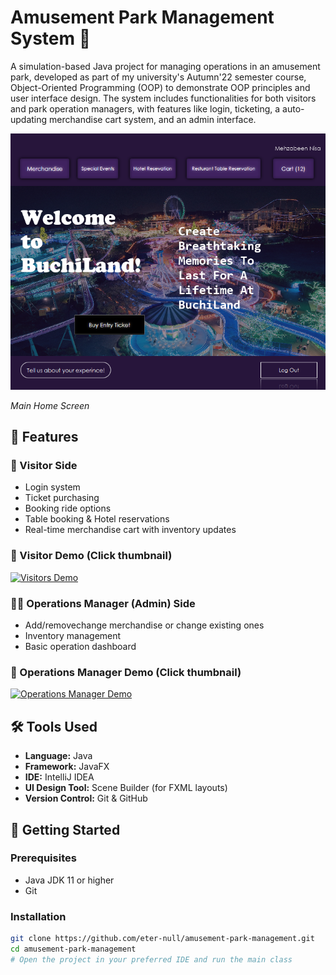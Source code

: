 # Amusement Park Management System 🎢

A simulation-based Java project for managing operations in an amusement park, developed as part of my university's Autumn'22 semester course, Object-Oriented Programming (OOP) to demonstrate OOP principles and user interface design. The system includes functionalities for both visitors and park operation managers, with features like login, ticketing, a auto-updating merchandise cart system, and an admin interface.

![Screenshot 1](Home_Screen.png)

*Main Home Screen*

## 📌 Features

### 👥 Visitor Side
- Login system
- Ticket purchasing
- Booking ride options
- Table booking & Hotel reservations
- Real-time merchandise cart with inventory updates
### 🎥 Visitor Demo (Click thumbnail)
[![Visitors Demo](https://img.youtube.com/vi/0u1YDlMf9E8/maxresdefault.jpg)](https://youtu.be/0u1YDlMf9E8)

### 🧑‍💼 Operations Manager (Admin) Side
- Add/removechange merchandise or change existing ones
- Inventory management
- Basic operation dashboard
### 🎥 Operations Manager  Demo (Click thumbnail)
[![Operations Manager Demo](https://img.youtube.com/vi/7ax3i-tyYjQ/maxresdefault.jpg)](https://youtu.be/7ax3i-tyYjQ)

## 🛠️ Tools Used

- **Language:** Java
- **Framework:** JavaFX
- **IDE:** IntelliJ IDEA
- **UI Design Tool:** Scene Builder (for FXML layouts)
- **Version Control:** Git & GitHub

## 🚀 Getting Started

### Prerequisites

- Java JDK 11 or higher
- Git

### Installation

```bash
git clone https://github.com/eter-null/amusement-park-management.git
cd amusement-park-management
# Open the project in your preferred IDE and run the main class
